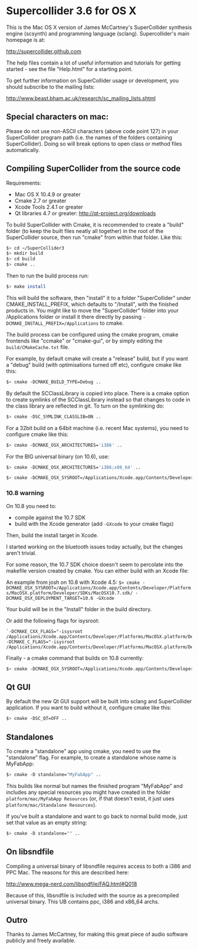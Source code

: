 # Supercollider 3.6 for OS X

This is the Mac OS X version of James McCartney's SuperCollider
synthesis engine (scsynth) and programming language (sclang).
Supercollider's main homepage is at:

http://supercollider.github.com

The help files contain a lot of useful information and tutorials for getting
started - see the file "Help.html" for a starting point.

To get further information on SuperCollider usage or development, you
should subscribe to the mailing lists:

http://www.beast.bham.ac.uk/research/sc_mailing_lists.shtml

## Special characters on mac:

Please do not use non-ASCII characters (above code point 127) in your SuperCollider program path (i.e. the names of the folders containing SuperCollider).
Doing so will break options to open class or method files automatically.


## Compiling SuperCollider from the source code

Requirements:
 * Mac OS X 10.4.9 or greater
 * Cmake 2.7 or greater
 * Xcode Tools 2.4.1 or greater
 * Qt libraries 4.7 or greater: http://qt-project.org/downloads

To build SuperCollider with Cmake, it is recommended to create a "build"
folder (to keep the built files neatly all together) in the root of the
SuperCollider source, then run "cmake" from within that folder. Like this:

```bash
$> cd ~/SuperCollider3
$> mkdir build
$> cd build
$> cmake ..
```

Then to run the build process run:

```bash
$> make install
```

This will build the software, then "install" it to a folder "SuperCollider" under CMAKE_INSTALL_PREFIX, which defaults to "<build-directory>/Install",
with the finished products in. You might like to move the "SuperCollider"
folder into your /Applications folder or install it there directly by
passing `-DCMAKE_INSTALL_PREFIX=/Applications` to cmake.

The build process can be configured using the cmake program, cmake
frontends like "ccmake" or "cmake-gui", or by simply editing the
`build/CMakeCache.txt` file.

For example, by default cmake will create a "release" build, but if you want a
"debug" build (with optimisations turned off etc), configure cmake like this:

```bash
$> cmake -DCMAKE_BUILD_TYPE=Debug ..
```

By default the SCClassLibrary is copied into place. There is a cmake option to create
symlinks of the SCClassLibrary instead so that changes to code in the class library are reflected in git.
To turn on the symlinking do:

```bash
$> cmake -DSC_SYMLINK_CLASSLIB=ON ..
```

For a 32bit build on a 64bit machine (i.e. recent Mac systems), you need to
configure cmake like this:

```bash
$> cmake -DCMAKE_OSX_ARCHITECTURES='i386' ..
```

For the BIG universal binary (on 10.6), use:

```bash
$> cmake -DCMAKE_OSX_ARCHITECTURES='i386;x86_64' ..
```

```bash
$> cmake -DCMAKE_OSX_SYSROOT=/Applications/Xcode.app/Contents/Developer/Platforms/MacOSX.platform/Developer/SDKs/MacOSX10.7.sdk/ -DCMAKE_OSX_DEPLOYMENT_TARGET=10.6 -GXcode
```

### 10.8 warning

On 10.8 you need to:

 - compile against the 10.7 SDK
 - build with the Xcode generator (add `-GXcode` to your cmake flags)

Then, build the install target in Xcode.

I started working on the bluetooth issues today actually, but the changes aren't trivial.

For some reason, the 10.7 SDK choice doesn't seem to percolate into the makefile version created by cmake. You can either build with an Xcode file:

An example from josh on 10.8 with Xcode 4.5:
`$> cmake -DCMAKE_OSX_SYSROOT=/Applications/Xcode.app/Contents/Developer/Platforms/MacOSX.platform/Developer/SDKs/MacOSX10.7.sdk/ -DCMAKE_OSX_DEPLOYMENT_TARGET=10.6 -GXcode`

Your build will be in the "Install" folder in the build directory.

Or add the following flags for isysroot:

	`-DCMAKE_CXX_FLAGS="-isysroot /Applications/Xcode.app/Contents/Developer/Platforms/MacOSX.platform/Developer/SDKs/MacOSX10.7.sdk/" -DCMAKE_C_FLAGS="-isysroot /Applications/Xcode.app/Contents/Developer/Platforms/MacOSX.platform/Developer/SDKs/MacOSX10.7.sdk/"`

Finally - a cmake command that builds on 10.8 currently:

```bash
$> cmake -DCMAKE_OSX_SYSROOT=/Applications/Xcode.app/Contents/Developer/Platforms/MacOSX.platform/Developer/SDKs/MacOSX10.7.sdk/ -DCMAKE_OSX_DEPLOYMENT_TARGET=10.7 -DCMAKE_CXX_FLAGS="-isysroot /Applications/Xcode.app/Contents/Developer/Platforms/MacOSX.platform/Developer/SDKs/MacOSX10.7.sdk/"  -DCMAKE_C_FLAGS="-isysroot /Applications/Xcode.app/Contents/Developer/Platforms/MacOSX.platform/Developer/SDKs/MacOSX10.7.sdk/" -DCMAKE_BUILD_TYPE="Release"  ..
```

## Qt GUI

By default the new Qt GUI support will be built into sclang and
SuperCollider application. If you want to build without it, configure
cmake like this:

```bash
$> cmake -DSC_QT=OFF ..
```

## Standalones

To create a "standalone" app using cmake, you need to use the "standalone" flag.
For example, to create a standalone whose name is MyFabApp:

```bash
$> cmake -D standalone="MyFabApp" ..
```

This builds like normal but names the finished program "MyFabApp" and includes
any special resources you might have created in the folder
`platform/mac/MyFabApp Resources` (or, if that doesn't exist, it just uses
`platform/mac/Standalone Resources`).

If you've built a standalone and want to go back to normal build mode, just
set that value as an empty string:

```bash
$> cmake -D standalone="" ..
```

## On libsndfile

Compiling a universal binary of libsndfile requires access to both a
i386 and PPC Mac. The reasons for this are described here:

http://www.mega-nerd.com/libsndfile/FAQ.html#Q018

Because of this, libsndfile is included with the source as a precompiled
universal binary. This UB contains ppc, i386 and x86_64 archs.

## Outro

Thanks to James McCartney, for making this great piece of audio software publicly and freely available.